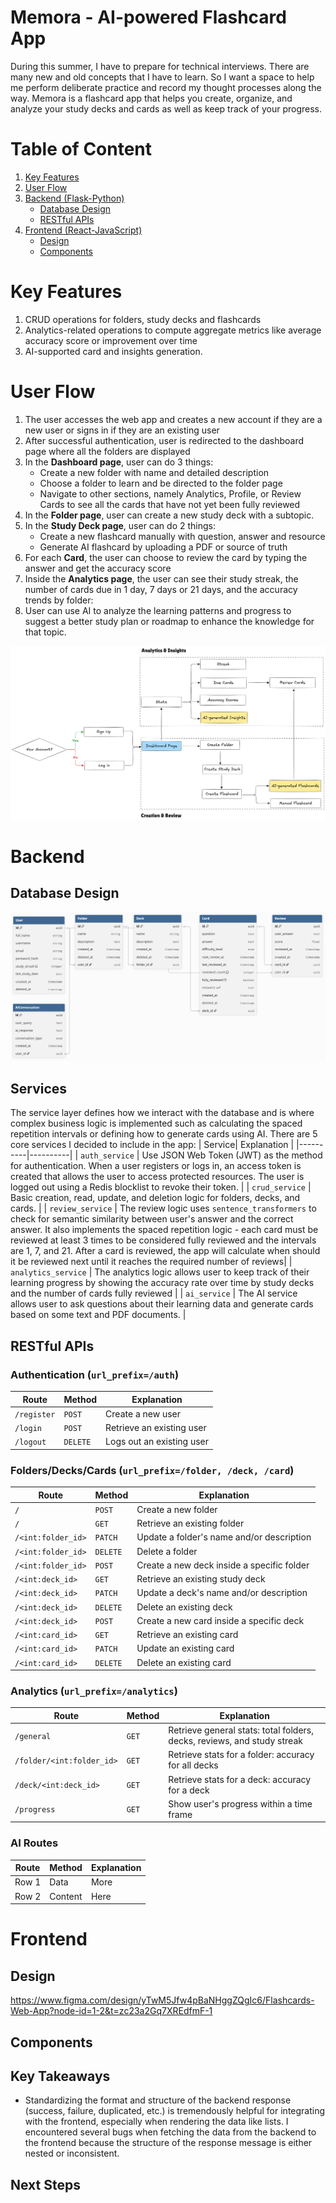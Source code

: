 # Memora - AI-powered Flashcard App
During this summer, I have to prepare for technical interviews. There are many new and old concepts that I have to learn. So I want a space to help me perform deliberate practice and record my thought processes along the way. Memora is a flashcard app that helps you create, organize, and analyze your study decks and cards as well as keep track of your progress.

# Table of Content
1. [Key Features](#key-features)
2. [User Flow](#user-flow)
3. [Backend (Flask-Python)](#backend)
   - [Database Design](#database-design)
   - [RESTful APIs](#restful-apis)
4. [Frontend (React-JavaScript)](#frontend)
   - [Design](#design)
   - [Components](#components)

# Key Features
1. CRUD operations for folders, study decks and flashcards
2. Analytics-related operations to compute aggregate metrics like average accuracy score or improvement over time
3. AI-supported card and insights generation.

# User Flow
1. The user accesses the web app and creates a new account if they are a new user or signs in if they are an existing user
2. After successful authentication, user is redirected to the dashboard page where all the folders are displayed
3. In the **Dashboard page**, user can do 3 things:
    - Create a new folder with name and detailed description
    - Choose a folder to learn and be directed to the folder page
    - Navigate to other sections, namely Analytics, Profile, or Review Cards to see all the cards that have not yet been fully reviewed
4. In the **Folder page**, user can create a new study deck with a subtopic.
5. In the **Study Deck page**, user can do 2 things:
    - Create a new flashcard manually with question, answer and resource
    - Generate AI flashcard by uploading a PDF or source of truth
6. For each **Card**, the user can choose to review the card by typing the answer and get the accuracy score
7. Inside the **Analytics page**, the user can see their study streak, the number of cards due in 1 day, 7 days or 21 days, and the accuracy trends by folder:
8. User can use AI to analyze the learning patterns and progress to suggest a better study plan or roadmap to enhance the knowledge for that topic.

![alt text](images/user_flow.png)
   
# Backend
## Database Design
![alt text](images/db_design.png)
## Services
The service layer defines how we interact with the database and is where complex business logic is implemented such as calculating the spaced repetition intervals or defining how to generate cards using AI. There are 5 core services I decided to include in the app:
| Service| Explanation |
|----------|----------|
| `auth_service`    |  Use JSON Web Token (JWT) as the method for authentication. When a user registers or logs in, an access token is created that allows the user to access protected resources. The user is logged out using a Redis blocklist to revoke their token. | 
| `crud_service`    | Basic creation, read, update, and deletion logic for folders, decks, and cards.   | 
| `review_service`    | The review logic uses `sentence_transformers` to check for semantic similarity between user's answer and the correct answer. It also implements the spaced repetition logic - each card must be reviewed at least 3 times to be considered fully reviewed and the intervals are 1, 7, and 21. After a card is reviewed, the app will calculate when should it be reviewed next until it reaches the required number of reviews|
| `analytics_service`    | The analytics logic allows user to keep track of their learning progress by showing the accuracy rate over time by study decks and the number of cards fully reviewed  |
| `ai_service`    | The AI service allows user to ask questions about their learning data and generate cards based on some text and PDF documents.  |

## RESTful APIs
### Authentication (`url_prefix=/auth`)
| Route| Method | Explanation |
|----------|----------|----------|
| `/register`    |  `POST`    | Create a new user     |
| `/login`    | `POST`  | Retrieve an existing user     |
| `/logout`    | `DELETE`  | Logs out an existing user     |

### Folders/Decks/Cards (`url_prefix=/folder, /deck, /card`)
| Route| Method | Explanation |
|----------|----------|----------|
| `/`    | `POST`     | Create a new folder|
| `/`    | `GET`  | Retrieve an existing folder     |
| `/<int:folder_id>`    | `PATCH`     | Update a folder's name and/or description |
| `/<int:folder_id>`    | `DELETE`  | Delete a folder     |
| `/<int:folder_id>`    | `POST`     | Create a new deck inside a specific folder|
| `/<int:deck_id>`    | `GET`  | Retrieve an existing study deck     |
| `/<int:deck_id>`    | `PATCH`     | Update a deck's name and/or description |
| `/<int:deck_id>`    | `DELETE`  | Delete an existing deck    |
| `/<int:deck_id>`    | `POST`     | Create a new card inside a specific deck|
| `/<int:card_id>`    | `GET`  | Retrieve an existing card     |
| `/<int:card_id>`    | `PATCH`  | Update an existing card     |
| `/<int:card_id>`    | `DELETE`  | Delete an existing card    |

### Analytics (`url_prefix=/analytics`)
| Route| Method | Explanation |
|----------|----------|----------|
| `/general`    | `GET`     | Retrieve general stats: total folders, decks, reviews, and study streak|
| `/folder/<int:folder_id>`    | `GET`  | Retrieve stats for a folder: accuracy for all decks |
| `/deck/<int:deck_id>`    | `GET`  | Retrieve stats for a deck:  accuracy for a deck |
| `/progress`    | `GET`  | Show user's progress within a time frame    |

### AI Routes
| Route| Method | Explanation |
|----------|----------|----------|
| Row 1    | Data     | More     |
| Row 2    | Content  | Here     |
# Frontend
## Design
https://www.figma.com/design/yTwM5Jfw4pBaNHggZQgIc6/Flashcards-Web-App?node-id=1-2&t=zc23a2Gq7XREdfmF-1
## Components


## Key Takeaways
- Standardizing the format and structure of the backend response (success, failure, duplicated, etc.) is tremendously helpful for integrating with the frontend, especially when rendering the data like lists. I encountered several bugs when fetching the data from the backend to the frontend because the structure of the response message is either nested or inconsistent.
## Next Steps
